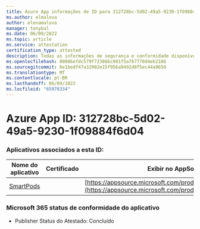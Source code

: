 ```yaml
---
title: Azure App informações de ID para 312728bc-5d02-49a5-9230-1f09884f6d04
ms.author: elmalova
author: elenamalova
manager: tonybal
ms.date: 06/09/2022
ms.topic: article
ms.service: attestation
certification_type: attested
description: Todas as informações de segurança e conformidade disponíveis para 312728bc-5d02-49a5-9230-1f09884f6d04.
ms.openlocfilehash: 80086efdc579f723866c901f5a767770d4eb2186
ms.sourcegitcommit: 6e1bedf47a32902e15f956a9492d8f5ec44a9650
ms.translationtype: MT
ms.contentlocale: pt-BR
ms.lasthandoff: 06/09/2022
ms.locfileid: "65978334"
---
```

# <a name="azure-app-id-312728bc-5d02-49a5-9230-1f09884f6d04"></a>Azure App ID: 312728bc-5d02-49a5-9230-1f09884f6d04


### <a name="apps-associated-with-this-id"></a>Aplicativos associados a esta ID:
| **Nome do aplicativo** | **Certificado** | **Exibir no AppSource** |
|--------------|---------------|-----------------------|
| [SmartPods](../forward/WA200004105.md) |  | [https://appsource.microsoft.com/product/office/WA200004105](https://appsource.microsoft.com/product/office/WA200004105) |

### <a name="microsoft-365-app-compliance-status"></a>Microsoft 365 status de conformidade do aplicativo
- Publisher Status do Atestado: Concluído
